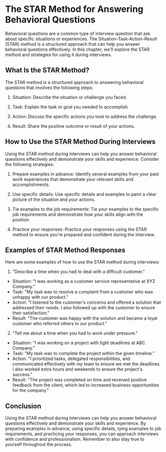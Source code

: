 The STAR Method for Answering Behavioral Questions
===============================================================================================

Behavioral questions are a common type of interview question that ask about specific situations or experiences. The Situation-Task-Action-Result (STAR) method is a structured approach that can help you answer behavioral questions effectively. In this chapter, we'll explore the STAR method and strategies for using it during interviews.

What Is the STAR Method?
------------------------

The STAR method is a structured approach to answering behavioral questions that involves the following steps:

1. Situation: Describe the situation or challenge you faced.

2. Task: Explain the task or goal you needed to accomplish.

3. Action: Discuss the specific actions you took to address the challenge.

4. Result: Share the positive outcome or result of your actions.

How to Use the STAR Method During Interviews
--------------------------------------------

Using the STAR method during interviews can help you answer behavioral questions effectively and demonstrate your skills and experience. Consider the following strategies:

1. Prepare examples in advance: Identify several examples from your past work experiences that demonstrate your relevant skills and accomplishments.

2. Use specific details: Use specific details and examples to paint a clear picture of the situation and your actions.

3. Tie examples to the job requirements: Tie your examples to the specific job requirements and demonstrate how your skills align with the position.

4. Practice your responses: Practice your responses using the STAR method to ensure you're prepared and confident during the interview.

Examples of STAR Method Responses
---------------------------------

Here are some examples of how to use the STAR method during interviews:

1. "Describe a time when you had to deal with a difficult customer."

* Situation: "I was working as a customer service representative at XYZ Company."
* Task: "My task was to resolve a complaint from a customer who was unhappy with our product."
* Action: "I listened to the customer's concerns and offered a solution that addressed their needs. I also followed up with the customer to ensure their satisfaction."
* Result: "The customer was happy with the solution and became a loyal customer who referred others to our product."

2. "Tell me about a time when you had to work under pressure."

* Situation: "I was working on a project with tight deadlines at ABC Company."
* Task: "My task was to complete the project within the given timeline."
* Action: "I prioritized tasks, delegated responsibilities, and communicated effectively with my team to ensure we met the deadlines. I also worked extra hours and weekends to ensure the project's success."
* Result: "The project was completed on time and received positive feedback from the client, which led to increased business opportunities for the company."

Conclusion
----------

Using the STAR method during interviews can help you answer behavioral questions effectively and demonstrate your skills and experience. By preparing examples in advance, using specific details, tying examples to job requirements, and practicing your responses, you can approach interviews with confidence and professionalism. Remember to also stay true to yourself throughout the process.
